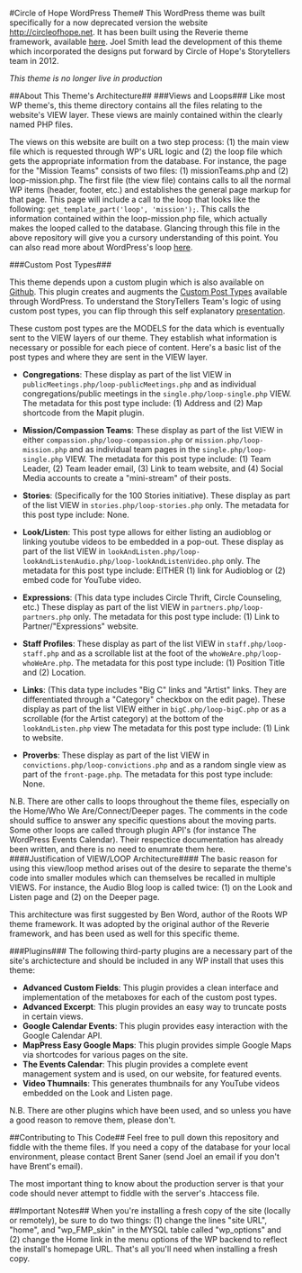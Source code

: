 
#Circle of Hope WordPress Theme#
This WordPress theme was built specifically for a now deprecated version the website http://circleofhope.net. It has been built using the Reverie theme framework, available [here](http://themefortress.com/reverie/ "Reverie"). Joel Smith lead the development of this theme which incorporated the designs put forward by Circle of Hope's Storytellers team in 2012.

*This theme is no longer live in production*

##About This Theme's Architecture##
###Views and Loops###
Like most WP theme's, this theme directory contains all the files relating to the website's VIEW layer. These views are mainly contained within the clearly named PHP files.

The views on this website are built on a two step process: (1) the main view file which is requested through WP's URL logic and (2) the loop file which gets the appropriate information from the database. For instance, the page for the "Mission Teams" consists of two files: (1) missionTeams.php and (2) loop-mission.php. The first file (the view file) contains calls to all the normal WP items (header, footer, etc.) and establishes the general page markup for that page. This page will include a call to the loop that looks like the following: `get_template_part('loop', 'mission');`. This calls the information contained within the loop-mission.php file, which actually makes the looped called to the database. Glancing through this file in the above repository will give you a cursory understanding of this point. You can also read more about WordPress's loop [here](http://codex.wordpress.org/The_Loop).

###Custom Post Types###

This theme depends upon a custom plugin which is also available on [Github](https://github.com/jsumnersmith/coh-plugins). This plugin creates and augments the [Custom Post Types](http://codex.wordpress.org/Post_Types) available through WordPress. To understand the StoryTellers Team's logic of using custom post types, you can flip through this self explanatory [presentation](https://docs.google.com/presentation/d/1J1VvJ3GwIA7sZ6S9EFaWxqFF0IKBc7ozbLGI6i1KHLA/pub?start=false&loop=false&delayms=3000).

These custom post types are the MODELS for the data which is eventually sent to the VIEW layers of our theme. They establish what information is necessary or possible for each piece of content. Here's a basic list of the post types and where they are sent in the VIEW layer.

- **Congregations**: These display as part of the list VIEW in `publicMeetings.php/loop-publicMeetings.php` and as individual congregations/public meetings in the `single.php/loop-single.php` VIEW. The metadata for this post type include: (1) Address and (2) Map shortcode from the Mapit plugin.

- **Mission/Compassion Teams**: These display as part of the list VIEW in either `compassion.php/loop-compassion.php` or `mission.php/loop-mission.php` and as individual team pages in the `single.php/loop-single.php` VIEW. The metadata for this post type include: (1) Team Leader, (2) Team leader email, (3) Link to team website, and (4) Social Media accounts to create a "mini-stream" of their posts.

- **Stories**: (Specifically for the 100 Stories initiative). These display as part of the list VIEW in `stories.php/loop-stories.php` only. The metadata for this post type include: None.

- **Look/Listen**: This post type allows for either listing an audioblog or linking youtube videos to be embedded in a pop-out. These display as part of the list VIEW in `lookAndListen.php/loop-lookAndListenAudio.php/loop-lookAndListenVideo.php` only. The metadata for this post type include: EITHER (1) link for Audioblog or (2) embed code for YouTube video.

- **Expressions**:  (This data type includes Circle Thrift, Circle Counseling, etc.) These display as part of the list VIEW in `partners.php/loop-partners.php` only. The metadata for this post type include: (1) Link to Partner/"Expressions" website.

- **Staff Profiles**: These display as part of the list VIEW in `staff.php/loop-staff.php` and as a scrollable list at the foot of the `whoWeAre.php/loop-whoWeAre.php`. The metadata for this post type include: (1) Position Title and (2) Location.

- **Links**: (This data type includes "Big C" links and "Artist" links. They are differentiated through a "Category" checkbox on the edit page). These display as part of the list VIEW either in `bigC.php/loop-bigC.php` or as a scrollable (for the Artist category) at the bottom of the `lookAndListen.php` view  The metadata for this post type include: (1) Link to website.

- **Proverbs**: These display as part of the list VIEW in `convictions.php/loop-convictions.php` and as a random single view as part of the `front-page.php`. The metadata for this post type include: None.

N.B. There are other calls to loops throughout the theme files, especially on the Home/Who We Are/Connect/Deeper pages. The comments in the code should suffice to answer any specific questions about the moving parts. Some other loops are called through plugin API's (for instance The WordPress Events Calendar). Their respectice documentation has already been written, and there is no need to enumrate them here.
####Justification of VIEW/LOOP Architecture####
The basic reason for using this view/loop method arises out of the desire to separate the theme's code into smaller modules which can themselves be recalled in multiple VIEWS. For instance, the Audio Blog loop is called twice: (1) on the Look and Listen page and (2) on the Deeper page.

This architecture was first suggested by Ben Word, author of the Roots WP theme framework. It was adopted by the original author of the Reverie framework, and has been used as well for this specific theme.

###Plugins###
The following third-party plugins are a necessary part of the site's archictecture and should be included in any WP install that uses this theme:

- **Advanced Custom Fields**: This plugin provides a clean interface and implementation of the metaboxes for each of the custom post types.
- **Advanced Excerpt**: This plugin provides an easy way to truncate posts in certain views.
- **Google Calendar Events**: This plugin provides easy interaction with the Google Calendar API.
- **MapPress Easy Google Maps**: This plugin provides simple Google Maps via shortcodes for various pages on the site.
- **The Events Calendar**: This plugin provides a complete event management system and is used, on our website, for featured events.
- **Video Thumnails**: This generates thumbnails for any YouTube videos embedded on the Look and Listen page.

N.B. There are other plugins which have been used, and so unless you have a good reason to remove them, please don't.

##Contributing to This Code##
Feel free to pull down this repository and fiddle with the theme files. If you need a copy of the database for your local environment, please contact Brent Saner (send Joel an email if you don't have Brent's email).

The most important thing to know about the production server is that your code should never attempt to fiddle with the server's .htaccess file.

##Important Notes##
When you're installing a fresh copy of the site (locally or remotely), be sure to do two things: (1) change the lines "site URL", "home", and "wp_FMP_skin" in the MYSQL table called "wp_options" and (2) change the Home link in the menu options of the WP backend to reflect the install's homepage URL. That's all you'll need when installing a fresh copy.
